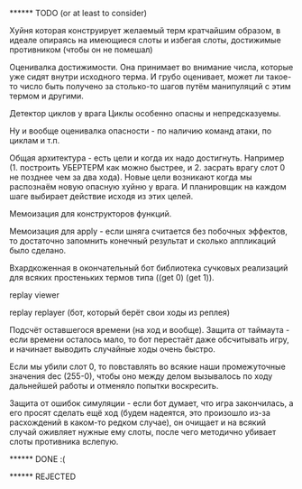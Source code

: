 ****** TODO (or at least to consider)

Хуйня которая конструирует желаемый терм кратчайшим образом, 
в идеале опираясь на имеющиеся слоты и избегая слоты, достижимые противником 
(чтобы он не помешал)

Оценивалка достижимости.
Она принимает во внимание числа, которые уже сидят внутри исходного терма. 
И грубо оценивает, может ли такое-то число быть получено за столько-то шагов 
путём манипуляций с этим термом и другими.

Детектор циклов у врага
Циклы особенно опасны и непредсказуемы.

Ну и вообще оценивалка опасности - по наличию команд атаки, по циклам и т.п.

Общая архитектура - есть цели и когда их надо достигнуть.
Например (1. построить УБЕРТЕРМ как можно быстрее, и 
2. засрать врагу слот 0 не позднее чем за два хода).
Новые цели возникают когда мы распознаём новую опасную хуйню у врага.
И планировщик на каждом шаге выбирает действие исходя из этих целей.

Мемоизация для конструкторов функций.

Мемоизация для apply - если шняга считается без побочных эффектов, 
то достаточно запомнить конечный результат и сколько аппликаций было сделано.

Вхардкоженная в окончательный бот библиотека сучковых реализаций 
для всяких простеньких термов типа ((get 0) (get 1)).

replay viewer

replay replayer (бот, который берёт свои ходы из реплея)

Подсчёт оставшегося времени (на ход и вообще). Защита от таймаута - если
времени осталось мало, то бот перестаёт даже обсчитывать игру, и начинает
выводить случайные ходы очень быстро.

Если мы убили слот 0, то повставлять во всякие наши промежуточные значения dec (255-0), 
чтобы оно между делом вызывалось по ходу дальнейшей работы и отменяло попытки воскресить.

Защита от ошибок симуляции - если бот думает, что игра закончилась, а его просят сделать
ещё ход (будем надеятся, это произошло из-за расхождений в каком-то редком случае), он
очищает и на всякий случай оживляет нужные ему слоты, после чего методично убивает слоты
противника вслепую.

****** DONE
:(

****** REJECTED
